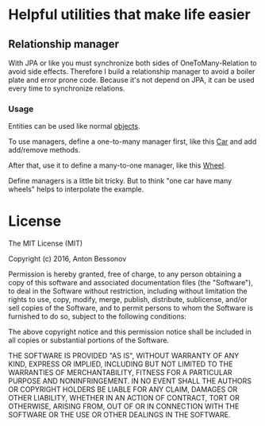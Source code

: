 # Helpful utilities that make life easier

## Relationship manager

With JPA or like you must synchronize both sides of OneToMany-Relation to avoid side effects. Therefore I build a relationship manager to avoid a boiler plate and error prone code. Because it's not depend on JPA, it can be used every time to synchronize relations.

### Usage

Entities can be used like normal [objects](src/test/java/de/bessonov/utils/jpa/OneToManyToOneManagerTest.java).

To use managers, define a one-to-many manager first, like this [Car](src/test/java/de/bessonov/utils/jpa/Car.java) and add add/remove methods.

After that, use it to define a many-to-one manager, like this [Wheel](src/test/java/de/bessonov/utils/jpa/Wheel.java).

Define managers is a little bit tricky. But to think "one car have many wheels" helps to interpolate the example.

# License

The MIT License (MIT)

Copyright (c) 2016, Anton Bessonov

Permission is hereby granted, free of charge, to any person obtaining a copy
of this software and associated documentation files (the "Software"), to deal
in the Software without restriction, including without limitation the rights
to use, copy, modify, merge, publish, distribute, sublicense, and/or sell
copies of the Software, and to permit persons to whom the Software is
furnished to do so, subject to the following conditions:

The above copyright notice and this permission notice shall be included in
all copies or substantial portions of the Software.

THE SOFTWARE IS PROVIDED "AS IS", WITHOUT WARRANTY OF ANY KIND, EXPRESS OR
IMPLIED, INCLUDING BUT NOT LIMITED TO THE WARRANTIES OF MERCHANTABILITY,
FITNESS FOR A PARTICULAR PURPOSE AND NONINFRINGEMENT. IN NO EVENT SHALL THE
AUTHORS OR COPYRIGHT HOLDERS BE LIABLE FOR ANY CLAIM, DAMAGES OR OTHER
LIABILITY, WHETHER IN AN ACTION OF CONTRACT, TORT OR OTHERWISE, ARISING FROM,
OUT OF OR IN CONNECTION WITH THE SOFTWARE OR THE USE OR OTHER DEALINGS IN
THE SOFTWARE.
